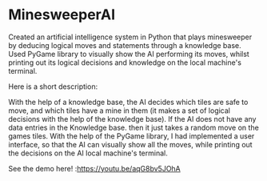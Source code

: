 # MinesweeperAI
Created an artificial intelligence system in Python that plays minesweeper by deducing logical moves and statements through a knowledge base. Used PyGame library to visually show the AI performing its moves, whilst printing out its logical decisions and knowledge on the local machine's terminal.

Here is a short description:

With the help of a knowledge base, the AI decides which tiles are safe to move, and which tiles have a mine in them (it makes a set of logical decisions with the help of the knowledge base). If the AI does not have any data entries in the Knowledge base. then it just takes a random move on the games tiles. With the help of the PyGame library, I had implemented a user interface, so that the AI can visually show all the moves, while printing out the decisions on the AI local machine's terminal.

See the demo here! :https://youtu.be/aqG8bv5JOhA


